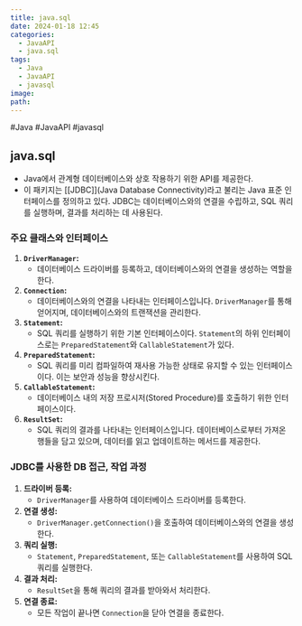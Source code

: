 ```yaml
---
title: java.sql
date: 2024-01-18 12:45
categories:
  - JavaAPI
  - java.sql
tags:
  - Java
  - JavaAPI
  - javasql
image: 
path:
---
```

#Java #JavaAPI #javasql 

## java.sql
+ Java에서 관계형 데이터베이스와 상호 작용하기 위한 API를 제공한다. 
+ 이 패키지는 [[JDBC]](Java Database Connectivity)라고 불리는 Java 표준 인터페이스를 정의하고 있다. JDBC는 데이터베이스와의 연결을 수립하고, SQL 쿼리를 실행하며, 결과를 처리하는 데 사용된다.

### 주요 클래스와 인터페이스
1. **`DriverManager`:**
    - 데이터베이스 드라이버를 등록하고, 데이터베이스와의 연결을 생성하는 역할을 한다.
2. **`Connection`:**
    - 데이터베이스와의 연결을 나타내는 인터페이스입니다. `DriverManager`를 통해 얻어지며, 데이터베이스와의 트랜잭션을 관리한다.
3. **`Statement`:**
    - SQL 쿼리를 실행하기 위한 기본 인터페이스이다. `Statement`의 하위 인터페이스로는 `PreparedStatement`와 `CallableStatement`가 있다.
4. **`PreparedStatement`:**
    - SQL 쿼리를 미리 컴파일하여 재사용 가능한 상태로 유지할 수 있는 인터페이스이다. 이는 보안과 성능을 향상시킨다.
5. **`CallableStatement`:**
    - 데이터베이스 내의 저장 프로시저(Stored Procedure)를 호출하기 위한 인터페이스이다.
6. **`ResultSet`:**
    - SQL 쿼리의 결과를 나타내는 인터페이스입니다. 데이터베이스로부터 가져온 행들을 담고 있으며, 데이터를 읽고 업데이트하는 메서드를 제공한다.

### JDBC를 사용한 DB 접근, 작업 과정
1. **드라이버 등록:**
    - `DriverManager`를 사용하여 데이터베이스 드라이버를 등록한다.
2. **연결 생성:**
    - `DriverManager.getConnection()`을 호출하여 데이터베이스와의 연결을 생성한다.
3. **쿼리 실행:**
    - `Statement`, `PreparedStatement`, 또는 `CallableStatement`를 사용하여 SQL 쿼리를 실행한다.
4. **결과 처리:**
    - `ResultSet`을 통해 쿼리의 결과를 받아와서 처리한다.
5. **연결 종료:**
    - 모든 작업이 끝나면 `Connection`을 닫아 연결을 종료한다.